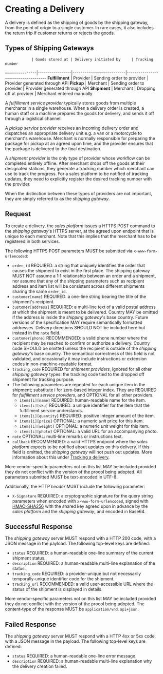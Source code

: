 Creating a Delivery
===================
A delivery is defined as the shipping of goods by the shipping gateway, from the point of origin to a single customer. In rare cases, it also includes the return trip if customer returns or rejects the goods.

Types of Shipping Gateways
--------------------------

                | Goods stored at | Delivery initiated by     | Tracking number
----------------|-----------------|---------------------------|-------------------------------------
**Fulfillment** | Provider        | Sending order to provider | Provider generated through API
**Pickup**      | Merchant        | Sending order to provider | Provider generated through API
**Shipment**    | Merchant        | Dropping off at provider  | Merchant entered manually

A *fulfillment service provider* typically stores goods from multiple merchants in a single warehouse. When a delivery order is created, a human staff or a machine prepares the goods for delivery, and sends it off through a logistical channel.

A *pickup service provider* receives an incoming delivery order and dispatches an appropriate delivery unit e.g. a van or a motorcycle to merchant's warehouse. Merchant is normally responsible for preparing the package for pickup at an agreed upon time, and the provider ensures that the package is delivered to the final destination.

A *shipment provider* is the only type of provider whose workflow can be completed entirely offline. After merchant drops off the goods at their designated stations, they generate a tracking number which merchant can use to track the progress. For a sales platform to be notified of tracking updates, they need to explicitly register the desired tracking number with the provider.

When the distinction between these types of providers are not important, they are simply referred to as the *shipping gateway*.

Request
-------
To create a delivery, the *sales platform* issues a HTTPS POST command to the *shipping gateway*'s HTTPS server, at the agreed upon endpoint that is unique to each merchant. Note that this implies that the merchant has to be registered in both services.

The following HTTPS POST parameters MUST be submitted via `x-www-form-urlencoded`:

- `order_id` REQUIRED: a string that uniquely identifies the order that causes the shipment to exist in the first place. The shipping gateway MUST NOT assume a 1:1 relationship between an order and a shipment, nor assume that any of the shipping parameters such as recipient address and item list will be consistent across different shipments sharing the same `order_id`.
- `customer[name]` REQUIRED: a one-line string bearing the title of the shipment's recipient.
- `customer[address]` REQUIRED: a multi-line text of a valid postal address at which the shipment is meant to be delivered. Country MAY be omitted if the address is inside the *shipping gateway*'s base country. Future versions of the specification MAY require semantically formatted addresses. Delivery directions SHOULD NOT be included here but instead in the `note` field.
- `customer[phone]` RECOMMENDED: a valid phone number where the recipient may be reached to confirm or authorize a delivery. Country code SHOULD be omitted unless the recipient is outside of the *shipping gateway*'s base country. The semantical correctness of this field is not validated, and occasionally it may include instructions or extension codes in non-machine-readable format.
- `tracking_code` REQUIRED for *shipment providers*, ignored for all other *shipping gateway* types: the tracking code tied to the dropped off shipment for tracking purpose.
- The following parameters are repeated for each unique item in the shipment; substitute i for zero-based integer index. They are REQUIRED for *fulfillment service providers*, and OPTIONAL for all other providers.
  - `items[i][name]` REQUIRED: human-readable name for the item.
  - `items[i][sku]` REQUIRED: a unique identifier for the item that the fulfillment service understands.
  - `items[i][quantity]` REQUIRED: positive integer amount of the item.
  - `items[i][price]` OPTIONAL: a numeric *unit* price for this item.
  - `items[i][weight]` OPTIONAL: a numeric *unit* weight for this item.
  - `items[i][photo]` OPTIONAL: a valid URL for an accompanying photo.
- `note` OPTIONAL: multi-line remarks or instructions text.
- `callback` RECOMMENDED: a valid HTTPS endpoint where the *sales platform* expects to be notified about updates on this delivery. If this field is omitted, the *shipping gateway* will not push out updates. More information about this under [Tracking a delivery](tracking-a-delivery).

More vendor-specific parameters not on this list MAY be included provided they do not conflict with the version of the procol being adopted. All parameters submitted MUST be text-encoded in UTF-8.

Additionally, the HTTP *header* MUST include the following parameter:

- `X-Signature` REQUIRED: a cryptographic signature for the query string parameters when encoded with `x-www-form-urlencoded`, signed with [HMAC-SHA256](http://en.wikipedia.org/wiki/Hash-based_message_authentication_code) with the shared key agreed upon in advance by the *sales platform* and the *shipping gateway*, and encoded in Base64.

Successful Response
-------------------
The *shipping gateway* server MUST respond with a HTTP 200 code, with a JSON message in the payload. The following top-level keys are defined:

- `status` REQUIRED: a human-readable one-line summary of the current shipment status.
- `description` REQUIRED: a human-readable multi-line explanation of the status.
- `tracking_code` REQUIRED: a provider-unique but not necessarily temporally-unique identifier code for the shipment.
- `tracking_url` RECOMMENDED: a valid user-accessible URL where the status of the shipment is displayed in details.

More vendor-specific parameters not on this list MAY be included provided they do not conflict with the version of the procol being adopted. The content-type of the response MUST be `application/vnd.api+json`.

Failed Response
---------------
The *shipping gateway* server MUST respond with a HTTP 4xx or 5xx code, with a JSON message in the payload. The following top-level keys are defined:

- `status` REQUIRED: a human-readable one-line error message.
- `description` REQUIRED: a human-readable multi-line explanation why the delivery creation failed.
